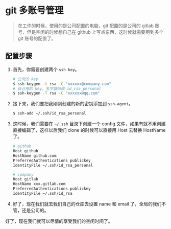 # git 多账号管理

> 在工作的时候，使用的是公司配置的电脑，git 配置的是公司的 gitlab 账号，但是空闲的时候想自己在 github 上写点东西，这时候就需要用到多个 git 账号的配置了。

## 配置步骤

1. 首先，你需要创建两个 `ssh key`。

    ```bash
    # 公司的 key
    $ ssh-keygen -t rsa -C "xxxxxx@company.com"
    # 自己用的 key，名字就叫做 id_rsa_personal
    $ ssh-keygen -T rsa -C "xxxxxx@qq.com"
    ```
2. 接下来，我们要把我刚刚创建的新的密钥添加到 `ssh-agent`。

    ```bash
    $ ssh-add ~/.ssh/id_rsa_personal
    ```

3. 这时候，我们需要在 `~/.ssh` 目录下创建一个 config 文件，如果有就不用创建直接编辑了，这样以后我们 clone 的时候可以直接用 Host 去替换 HostName 了。

    ```bash
    # github
    Host github
    HostName github.com
    PreferredAuthentications publickey
    IdentityFile ~/.ssh/id_rsa_personal

    # company
    Host gitlab
    HostName xxx.gitlab.com
    PreferredAuthentications publickey
    IdentityFile ~/.ssh/id_rsa
    ```

4. 好了，现在我们就去我们自己的仓库去设置 name 和 email 了，全局的我们不管，还是公司的。

好了，现在我们就可以尽情的享受我们的空闲时间了。